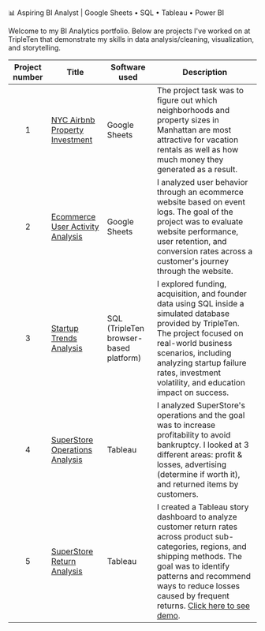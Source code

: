 
📊 Aspiring BI Analyst | Google Sheets • SQL • Tableau • Power BI

Welcome to my BI Analytics portfolio. Below are projects I've worked on at TripleTen that demonstrate my skills in data analysis/cleaning, visualization, and storytelling.

| Project number | Title | Software used | Description | 
| :-----------: | ----------- | ------------ | ----------- |
| 1 | [NYC Airbnb Property Investment](https://docs.google.com/spreadsheets/d/1eQdpDcBoRx42XJQpwrSzOWQVx6KOuW0xXI2gdKOKoJ0/edit?usp=sharing) | Google Sheets | The project task was to figure out which neighborhoods and property sizes in Manhattan are most attractive for vacation rentals as well as how much money they generated as a result. |
| 2 | [Ecommerce User Activity Analysis](https://docs.google.com/spreadsheets/d/1oMQMKM8wiZqpQBTttwxDWZSm3Ft1FpPK4tXQvPy3obM/edit?usp=sharing) | Google Sheets | I analyzed user behavior through an ecommerce website based on event logs. The goal of the project was to evaluate website performance, user retention, and conversion rates across a customer's journey through the website. |
| 3 | [Startup Trends Analysis](https://drive.google.com/file/d/1-bLrwpmLOZ0PXq1ZaSYJS-jb_pW3F1mE/view?usp=sharing) | SQL (TripleTen browser-based platform) |  I explored funding, acquisition, and founder data using SQL inside a simulated database provided by TripleTen. The project focused on real-world business scenarios, including analyzing startup failure rates, investment volatility, and education impact on success. |
| 4 | [SuperStore Operations Analysis](https://public.tableau.com/views/Sprint4Project-2025-07-17/3C-AvgProfitvs_ReturnRatebySub-Category?:language=en-US&:sid=&:redirect=auth&:display_count=n&:origin=viz_share_link) | Tableau | I analyzed SuperStore's operations and the goal was to increase profitability to avoid bankruptcy. I looked at 3 different areas: profit & losses, advertising (determine if worth it), and returned items by customers. |
| 5 | [SuperStore Return Analysis](https://public.tableau.com/views/SuperStoreReturnAnalysis-EthanBell/ReturnRatebySub-CategoryRegion?:language=en-US&:sid=&:redirect=auth&:display_count=n&:origin=viz_share_link) | Tableau | I created a Tableau story dashboard to analyze customer return rates across product sub-categories, regions, and shipping methods. The goal was to identify patterns and recommend ways to reduce losses caused by frequent returns. [Click here to see demo](https://youtu.be/GVW2nAM33FE).|
